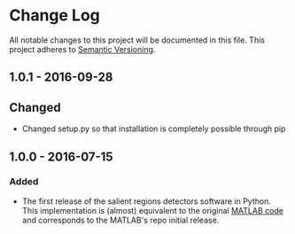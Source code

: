 # Change Log
All notable changes to this project will be documented in this file.
This project adheres to [Semantic Versioning](http://semver.org/). 

## 1.0.1 - 2016-09-28
## Changed
- Changed setup.py so that installation is completely possible through pip

## 1.0.0 - 2016-07-15
### Added
- The first release of the salient regions detectors software in Python. This implementation is (almost) equivalent to 
the original [MATLAB code](https://github.com/NLeSC/SalientDetector-matlab) and corresponds to the MATLAB's repo initial release. 
